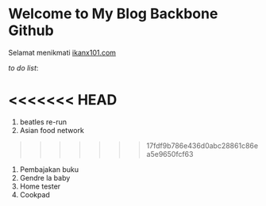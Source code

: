 # Welcome to My Blog Backbone Github

Selamat menikmati [ikanx101.com](https://ikanx101.com/)

_to do list_:

<<<<<<< HEAD
=======
1. beatles re-run
1. Asian food network
>>>>>>> 17fdf9b786e436d0abc28861c86ea5e9650fcf63
1. Pembajakan buku
1. Gendre la baby
1. Home tester
1. Cookpad